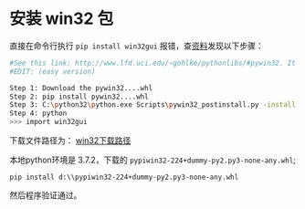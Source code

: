 # 安装 win32 包

直接在命令行执行 `pip install win32gui` 报错，查[资料](<https://stackoverflow.com/questions/20113456/installing-win32gui-python-module>)发现以下步骤：

```bash
#See this link: http://www.lfd.uci.edu/~gohlke/pythonlibs/#pywin32. It may be of help to you.
#EDIT: (easy version)

Step 1: Download the pywin32....whl
Step 2: pip install pywin32....whl
Step 3: C:\python32\python.exe Scripts\pywin32_postinstall.py -install
Step 4: python
>>> import win32gui
```

下载文件路径为： [win32下载路径](<https://www.lfd.uci.edu/~gohlke/pythonlibs/#pywin32>)

本地python环境是 3.7.2，下载的 `pypiwin32-224+dummy-py2.py3-none-any.whl`;

```
pip install d:\\pypiwin32-224+dummy-py2.py3-none-any.whl
```

然后程序验证通过。
